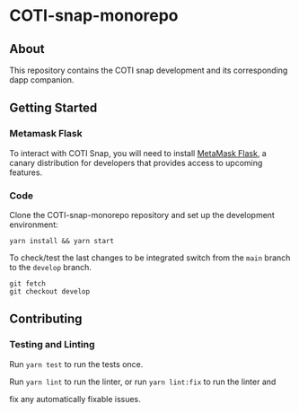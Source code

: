 # COTI-snap-monorepo

## About

This repository contains the COTI snap development and its corresponding dapp companion.

## Getting Started

### Metamask Flask
To interact with COTI Snap, you will need to install [MetaMask Flask](https://metamask.io/flask/), a canary distribution for developers that provides access to upcoming features.

### Code

Clone the COTI-snap-monorepo repository and set up the development environment:

```shell
yarn install && yarn start
```

To check/test the last changes to be integrated switch from the `main` branch to the `develop` branch.

```shell
git fetch 
git checkout develop
```

## Contributing

### Testing and Linting

Run `yarn test` to run the tests once.

Run `yarn lint` to run the linter, or run `yarn lint:fix` to run the linter and

fix any automatically fixable issues.
